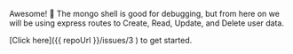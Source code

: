 Awesome! 👏 The mongo shell is good for debugging, but from here on we will be using express routes to Create, Read, Update, and Delete user data.

[Click here]({{ repoUrl }}/issues/3 ) to get started.